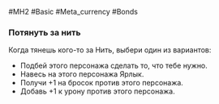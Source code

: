 #MH2 #Basic #Meta_currency #Bonds

### **Потянуть за нить**

Когда тянешь кого-то за Нить, выбери один из вариантов: 
- Подбей этого персонажа сделать то, что тебе нужно. 
- Навесь на этого персонажа Ярлык. 
- Получи +1 на бросок против этого персонажа. 
- Добавь +1 к урону против этого персонажа.